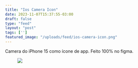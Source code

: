 ```yaml
---
title: "Ios Camera Icon"
date: 2023-11-07T15:37:55-03:00
draft: false
type: "feed"
layout: "post"
tags: ['']
featured_image: "/uploads/feed/ios-camera-icon.png"
---
```


Camera do iPhone 15 como ícone de app. Feito 100% no figma.

<figure>
<img src="/uploads/feed/ios-camera-icon.png">
</figure>